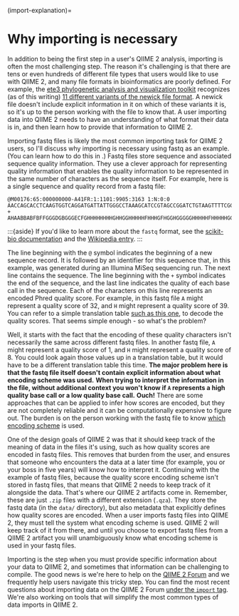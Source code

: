 (import-explanation)=
# Why importing is necessary

In addition to being the first step in a user's QIIME 2 analysis, importing is often the most challenging step.
The reason it's challenging is that there are tens or even hundreds of different file types that users would like to use with QIIME 2, and many file formats in bioinformatics are poorly defined.
For example, the [ete3 phylogenetic analysis and visualization toolkit](http://etetoolkit.org/) recognizes (as of this writing) [11 different variants of the newick file format](http://etetoolkit.org/docs/latest/reference/reference_tree.html#ete3.TreeNode).
A newick file doesn't include explicit information in it on which of these variants it is, so it's up to the person working with the file to know that.
A user importing data into QIIME 2 needs to have an understanding of what format their data is in, and then learn how to provide that information to QIIME 2.

Importing fastq files is likely the most common importing task for QIIME 2 users, so I'll discuss why importing is necessary using fastq as an example.
(You can learn how to do this in [](#import-fastq-sequencing-data).)
Fastq files store sequence and associated sequence quality information.
They use a clever approach for representing quality information that enables the quality information to be represented in the same number of characters as the sequence itself.
For example, here is a single sequence and quality record from a fastq file:

```
@M00176:65:000000000-A41FR:1:1101:9905:3163 1:N:0:0
AACCAGCACCTCAAGTGGTCAGGATGATTATTGGGCCTAAAGCATCCGTAGCCGGATCTGTAAGTTTTCGGTTAAATCTGTACGCTCAACGTACAGGCTGCCGGGAATACTGCAGATCTAGGGAGTGGGAGAGGTAGACGGTACTCGGTAG
+
AHAABBABFBFFGGGDGBGGGECFGHHHHHHHHGHHGGHHHHHFHHHGFHGGHGGGGGHHHHHFHHHHHGGGGGHHHHHGHHHHFGEEGHGHHHGGHGHGGHGGGGGHHHHHHHHHHHHFHHGGGCFFGHGGGGFFDGGFG<GEHHGGG/C
```

:::{aside}
If you'd like to learn more about the `fastq` format, see the [scikit-bio documentation](http://scikit-bio.org/docs/latest/generated/skbio.io.format.fastq.html) and the [Wikipedia entry](https://en.wikipedia.org/wiki/FASTQ_format).
:::

The line beginning with the `@` symbol indicates the beginning of a new sequence record.
It is followed by an identifier for this sequence that, in this example, was generated during an Illumina MiSeq sequencing run.
The next line contains the sequence.
The line beginning with the `+` symbol indicates the end of the sequence, and the last line indicates the quality of each base call in the sequence.
Each of the characters on this line represents an encoded Phred quality score.
For example, in this fastq file `A` might represent a quality score of 32, and `H` might represent a quality score of 39.
You can refer to a simple translation table [such as this one](https://support.illumina.com/help/BaseSpace_OLH_009008/Content/Source/Informatics/BS/QualityScoreEncoding_swBS.htm), to decode the quality scores.
That seems simple enough - so what's the problem?

Well, it starts with the fact that the encoding of these quality characters isn't necessarily the same across different fastq files.
In another fastq file, `A` might represent a quality score of 1, and `H` might represent a quality score of 8.
You could look again those values up in a translation table, but it would have to be a different translation table this time.
**The major problem here is that the fastq file itself doesn't contain explicit information about what encoding scheme was used.**
**When trying to interpret the information in the file, without additional context you won't know if `A` represents a high quality base call or a low quality base call.**
**Ouch!**
There are some approaches that can be applied to infer how scores are encoded, but they are not completely reliable and it can be computationally expensive to figure out.
The burden is on the person working with the fastq file to know [which encoding scheme](https://en.wikipedia.org/wiki/FASTQ_format#Encoding) is used.

One of the design goals of QIIME 2 was that it should keep track of the meaning of data in the files it's using, such as how quality scores are encoded in fastq files.
This removes that burden from the user, and ensures that someone who encounters the data at a later time (for example, you or your boss in five years) will know how to interpret it.
Continuing with the example of fastq files, because the quality score encoding scheme isn't stored in fastq files, that means that QIIME 2 needs to keep track of it alongside the data.
That's where our QIIME 2 artifacts come in.
Remember, these are just `.zip` files with a different extension (`.qza`).
They store the fastq data (in the `data/` directory), but also metadata that explicitly defines how quality scores are encoded.
When a user imports fastq files into QIIME 2, they must tell the system what encoding scheme is used.
QIIME 2 will keep track of it from there, and until you choose to export fastq files from a QIIME 2 artifact you will unambiguously know what encoding scheme is used in your fastq files.

Importing is the step when you must provide specific information about your data to QIIME 2, and sometimes that information can be challenging to compile.
The good news is we're here to help on the [QIIME 2 Forum](https://forum.qiime2.org) and we frequently help users navigate this tricky step.
You can find the most recent questions about importing data on the QIIME 2 Forum [under the `import` tag](https://forum.qiime2.org/tag/import).
We're also working on tools that will simplify the most common types of data imports in QIIME 2.